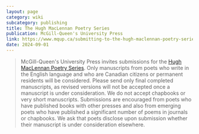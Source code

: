 ```yaml
---
layout: page
category: wiki
subcategory: publishing
title: The Hugh MacLennan Poetry Series
publication: McGill-Queen's University Press
link: https://www.mqup.ca/submitting-to-the-hugh-maclennan-poetry-series-pages-98.php
date: 2024-09-01
---
```


> McGill-Queen's University Press invites submissions for the [Hugh MacLennan Poetry Series](https://www.mqup.ca/browse-books-pages-46.php?filters=a%3A1%3A{i%3A13%3Bs%3A4%3A%222542%22%3B}). Only manuscripts from poets who write in the English language and who are Canadian citizens or permanent residents will be considered. Please send only final completed manuscripts, as revised versions will not be accepted once a manuscript is under consideration. We do not accept chapbooks or very short manuscripts. Submissions are encouraged from poets who have published books with other presses and also from emerging poets who have published a significant number of poems in journals or chapbooks. We ask that poets disclose upon submission whether their manuscript is under consideration elsewhere.
